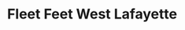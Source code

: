 ---
title: "Fleet Feet West Lafayette"
url: /west-lafayette/fleet-feet-west-lafayette/
shop: sports
---